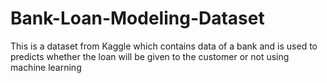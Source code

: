 # Bank-Loan-Modeling-Dataset
This is a dataset from Kaggle which contains data of a bank and is used to predicts whether the loan will be given to the customer or not using machine learning
